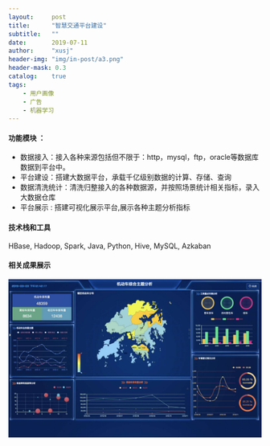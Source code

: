 ```yaml
---
layout:     post
title:      "智慧交通平台建设"
subtitle:   ""
date:       2019-07-11
author:     "xusj"
header-img: "img/in-post/a3.png"
header-mask: 0.3
catalog:    true
tags:
    - 用户画像
    - 广告
    - 机器学习
---
```


#### 功能模块 ：
* 数据接入：接入各种来源包括但不限于：http，mysql，ftp，oracle等数据库数据到平台中。
* 平台建设：搭建大数据平台，承载千亿级别数据的计算、存储、查询
* 数据清洗统计：清洗归整接入的各种数据源，并按照场景统计相关指标，录入大数据仓库
* 平台展示 : 搭建可视化展示平台,展示各种主题分析指标

#### 技术栈和工具

HBase, Hadoop, Spark, Java, Python, Hive, MySQL, Azkaban

#### 相关成果展示

![](../img/vehicle_1.jpg)
